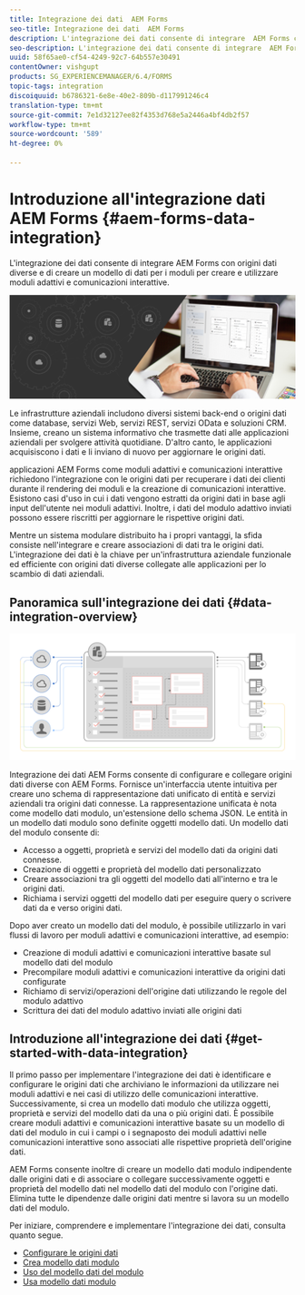 ```yaml
---
title: Integrazione dei dati  AEM Forms
seo-title: Integrazione dei dati  AEM Forms
description: L'integrazione dei dati consente di integrare  AEM Forms con origini dati diverse e di creare un modello di dati per i moduli per creare e utilizzare moduli adattivi e comunicazioni interattive.
seo-description: L'integrazione dei dati consente di integrare  AEM Forms con origini dati diverse e di creare un modello di dati per i moduli per creare e utilizzare moduli adattivi e comunicazioni interattive.
uuid: 58f65ae0-cf54-4249-92c7-64b557e30491
contentOwner: vishgupt
products: SG_EXPERIENCEMANAGER/6.4/FORMS
topic-tags: integration
discoiquuid: b6786321-6e8e-40e2-809b-d117991246c4
translation-type: tm+mt
source-git-commit: 7e1d32127ee82f4353d768e5a2446a4bf4db2f57
workflow-type: tm+mt
source-wordcount: '589'
ht-degree: 0%

---
```



# Introduzione all&#39;integrazione  dati AEM Forms {#aem-forms-data-integration}

L&#39;integrazione dei dati consente di integrare  AEM Forms con origini dati diverse e di creare un modello di dati per i moduli per creare e utilizzare moduli adattivi e comunicazioni interattive.

![](do-not-localize/data-integeration.png)

Le infrastrutture aziendali includono diversi sistemi back-end o origini dati come database, servizi Web, servizi REST, servizi OData e soluzioni CRM. Insieme, creano un sistema informativo che trasmette dati alle applicazioni aziendali per svolgere attività quotidiane. D&#39;altro canto, le applicazioni acquisiscono i dati e li inviano di nuovo per aggiornare le origini dati.

 applicazioni AEM Forms come moduli adattivi e comunicazioni interattive richiedono l&#39;integrazione con le origini dati per recuperare i dati dei clienti durante il rendering dei moduli e la creazione di comunicazioni interattive. Esistono casi d&#39;uso in cui i dati vengono estratti da origini dati in base agli input dell&#39;utente nei moduli adattivi. Inoltre, i dati del modulo adattivo inviati possono essere riscritti per aggiornare le rispettive origini dati.

Mentre un sistema modulare distribuito ha i propri vantaggi, la sfida consiste nell&#39;integrare e creare associazioni di dati tra le origini dati. L&#39;integrazione dei dati è la chiave per un&#39;infrastruttura aziendale funzionale ed efficiente con origini dati diverse collegate alle applicazioni per lo scambio di dati aziendali.

## Panoramica sull&#39;integrazione dei dati {#data-integration-overview}

![integrazione AEM-forms-data](assets/aem-forms-data-integeration.png)

 Integrazione dei dati AEM Forms consente di configurare e collegare origini dati diverse con  AEM Forms. Fornisce un&#39;interfaccia utente intuitiva per creare uno schema di rappresentazione dati unificato di entità e servizi aziendali tra origini dati connesse. La rappresentazione unificata è nota come modello dati modulo, un&#39;estensione dello schema JSON. Le entità in un modello dati modulo sono definite oggetti modello dati. Un modello dati del modulo consente di:

* Accesso a oggetti, proprietà e servizi del modello dati da origini dati connesse.
* Creazione di oggetti e proprietà del modello dati personalizzato
* Creare associazioni tra gli oggetti del modello dati all&#39;interno e tra le origini dati.
* Richiama i servizi oggetti del modello dati per eseguire query o scrivere dati da e verso origini dati.

Dopo aver creato un modello dati del modulo, è possibile utilizzarlo in vari flussi di lavoro per moduli adattivi e comunicazioni interattive, ad esempio:

* Creazione di moduli adattivi e comunicazioni interattive basate sul modello dati del modulo
* Precompilare moduli adattivi e comunicazioni interattive da origini dati configurate
* Richiamo di servizi/operazioni dell&#39;origine dati utilizzando le regole del modulo adattivo
* Scrittura dei dati del modulo adattivo inviati alle origini dati

## Introduzione all&#39;integrazione dei dati {#get-started-with-data-integration}

Il primo passo per implementare l&#39;integrazione dei dati è identificare e configurare le origini dati che archiviano le informazioni da utilizzare nei moduli adattivi e nei casi di utilizzo delle comunicazioni interattive. Successivamente, si crea un modello dati modulo che utilizza oggetti, proprietà e servizi del modello dati da una o più origini dati. È possibile creare moduli adattivi e comunicazioni interattive basate su un modello di dati del modulo in cui i campi o i segnaposto dei moduli adattivi nelle comunicazioni interattive sono associati alle rispettive proprietà dell&#39;origine dati.

 AEM Forms consente inoltre di creare un modello dati modulo indipendente dalle origini dati e di associare o collegare successivamente oggetti e proprietà del modello dati nel modello dati del modulo con l&#39;origine dati. Elimina tutte le dipendenze dalle origini dati mentre si lavora su un modello dati del modulo.

Per iniziare, comprendere e implementare l&#39;integrazione dei dati, consulta quanto segue.

* [Configurare le origini dati](/help/forms/using/configure-data-sources.md)
* [Crea modello dati modulo](/help/forms/using/create-form-data-models.md)
* [Uso del modello dati del modulo](/help/forms/using/work-with-form-data-model.md)
* [Usa modello dati modulo](/help/forms/using/using-form-data-model.md)

